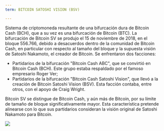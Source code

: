 ```yaml
---
term: BITCOIN SATOSHI VISION (BSV)

---
```

Sistema de criptomoneda resultante de una bifurcación dura de Bitcoin Cash (BCH), que a su vez es una bifurcación de Bitcoin (BTC). La bifurcación de Bitcoin SV se produjo el 15 de noviembre de 2018, en el bloque 556.766, debido a desacuerdos dentro de la comunidad de Bitcoin Cash, en particular con respecto al tamaño del bloque y la supuesta visión de Satoshi Nakamoto, el creador de Bitcoin. Se enfrentaron dos facciones:


- Partidarios de la bifurcación "Bitcoin Cash ABC", que se convirtió en Bitcoin Cash (BCH). Este grupo estaba respaldado por el famoso empresario Roger Ver;
- Partidarios de la bifurcación "Bitcoin Cash Satoshi Vision", que llevó a la creación de Bitcoin Satoshi Vision (BSV). Esta facción contaba, entre otros, con el apoyo de Craig Wright.

Bitcoin SV se distingue de Bitcoin Cash, y aún más de Bitcoin, por su límite de tamaño de bloque significativamente mayor. Esta característica pretende alinearse con lo que sus partidarios consideran la visión original de Satoshi Nakamoto para Bitcoin.

![](../../dictionnaire/assets/50.webp)